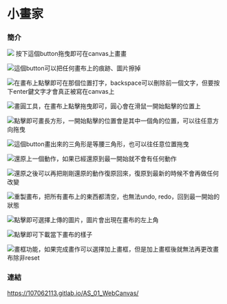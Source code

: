 # 小畫家

### 簡介 

![](https://i.imgur.com/Mz0FpQ8.png) 按下這個button拖曳即可在canvas上畫畫

![](https://i.imgur.com/4B23Zzr.png)這個button可以把任何畫布上的痕跡、圖片擦掉

![](https://i.imgur.com/OjPpCH0.png)在畫布上點擊即可在那個位置打字，backspace可以刪除前一個文字，但要按下enter鍵文字才會真正被寫在canvas上

![](https://i.imgur.com/SgJDrjM.png)畫圓工具，在畫布上點擊拖曳即可，圓心會在滑鼠一開始點擊的位置上

![](https://i.imgur.com/PNTEAuu.png)點擊即可畫長方形，一開始點擊的位置會是其中一個角的位置，可以往任意方向拖曳

![](https://i.imgur.com/80dw94D.png)這個button畫出來的三角形是等腰三角形，也可以往任意位置拖曳

![](https://i.imgur.com/nWHiL6T.png)還原上一個動作，如果已經還原到最一開始就不會有任何動作

![](https://i.imgur.com/ihRhPxp.png)還原之後可以再把剛剛還原的動作復原回來，復原到最新的時候不會再做任何改變

![](https://i.imgur.com/5KzcMqU.png)重製畫布，把所有畫布上的東西都清空，也無法undo, redo，回到最一開始的狀態

![](https://i.imgur.com/g7n2uRi.png)點擊即可選擇上傳的圖片，圖片會出現在畫布的左上角

![](https://i.imgur.com/3kOVmg3.png)點擊即可下載當下畫布的樣子

![](https://i.imgur.com/J3MdoLO.png)畫框功能，如果完成畫作可以選擇加上畫框，但是加上畫框後就無法再更改畫布除非reset

### 連結
https://107062113.gitlab.io/AS_01_WebCanvas/
